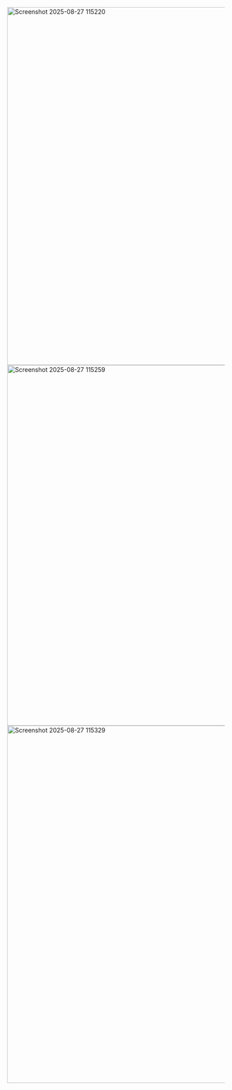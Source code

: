 


<img width="1798" height="827" alt="Screenshot 2025-08-27 115220" src="https://github.com/user-attachments/assets/304ef47b-34de-4d3d-8445-7d358981b3ae" />


<img width="1840" height="833" alt="Screenshot 2025-08-27 115259" src="https://github.com/user-attachments/assets/00a37b4e-8121-4c04-a669-c5bcf4ddf503" />

<img width="1813" height="826" alt="Screenshot 2025-08-27 115329" src="https://github.com/user-attachments/assets/6f1374be-c179-447e-a45f-b61418aa5b2f" />

